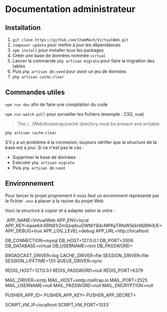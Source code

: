 Documentation administrateur
================

Installation
-------------

1. `git clone https://github.com/ChamMach/VirtualWeb.git`
2. `composer update` pour mettre à jour les dépendances
3. `npm install` pour installer tous les packages
4. Créer une base de données nommée `virtual`
5. Lancer la commande `php artisan migrate` pour faire la migration des tables
6. Puis `php artisan db:seed` pour avoir un jeu de données
7. `php artisan cache:clear`


Commandes utiles
----------------
`npm run dev` afin de faire une compilation du code

`npm run watch-poll` pour surveiller les fichiers (exemple : CSS, vue)


> The /.../Web/bootstrap/cache directory must be present and writable.

    php artisan cache:clear

S'il y a un problème à la connexion, toujours vérifier que la structure de la base est à jour. Si ce n'est pas le cas :

- Supprimer la base de données
- Exécuter `php artisan migrate`
- Puis `php artisan db:seed`


Environnement
-------------
Pour lancer le projet proprement il vous faut un environnent représenté par le fichier `.env` à placer à la racine du projet Web

Voici la structure à copier et à adapter selon le votre :

`APP_NAME=VirtualWeb
APP_ENV=local
APP_KEY=base64:6RN81rZmQzqdxuGWNlYBdcMPKpTRfeW5kkH9j99hX/E=
APP_DEBUG=true
APP_LOG_LEVEL=debug
APP_URL=http://localhost

DB_CONNECTION=mysql
DB_HOST=127.0.0.1
DB_PORT=3306
DB_DATABASE=virtual
DB_USERNAME=root
DB_PASSWORD=

BROADCAST_DRIVER=log
CACHE_DRIVER=file
SESSION_DRIVER=file
SESSION_LIFETIME=120
QUEUE_DRIVER=sync

REDIS_HOST=127.0.0.1
REDIS_PASSWORD=null
REDIS_PORT=6379

MAIL_DRIVER=smtp
MAIL_HOST=smtp.mailtrap.io
MAIL_PORT=2525
MAIL_USERNAME=null
MAIL_PASSWORD=null
MAIL_ENCRYPTION=null

PUSHER_APP_ID=
PUSHER_APP_KEY=
PUSHER_APP_SECRET=

SCRIPT_VM_IP=localhost
SCRIPT_VM_PORT=1333`

